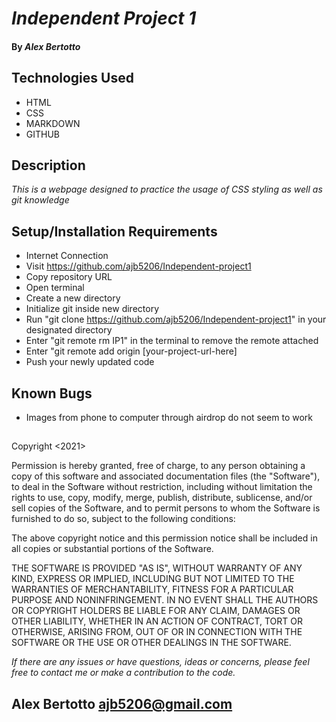 # _Independent Project 1_

#### By _**Alex Bertotto**_

## Technologies Used

* HTML
* CSS
* MARKDOWN
* GITHUB

## Description

_This is a webpage designed to practice the usage of CSS styling as well as git knowledge_

## Setup/Installation Requirements

* Internet Connection
* Visit https://github.com/ajb5206/Independent-project1
* Copy repository URL
* Open terminal
* Create a new directory
* Initialize git inside new directory
* Run "git clone https://github.com/ajb5206/Independent-project1" in your designated directory
* Enter "git remote rm IP1" in the terminal to remove the remote attached
* Enter "git remote add origin [your-project-url-here]
* Push your newly updated code

## Known Bugs

* Images from phone to computer through airdrop do not seem to work

## 
Copyright <2021> <MIT>

Permission is hereby granted, free of charge, to any person obtaining a copy of this software and associated documentation files (the "Software"), to deal in the Software without restriction, including without limitation the rights to use, copy, modify, merge, publish, distribute, sublicense, and/or sell copies of the Software, and to permit persons to whom the Software is furnished to do so, subject to the following conditions:

The above copyright notice and this permission notice shall be included in all copies or substantial portions of the Software.

THE SOFTWARE IS PROVIDED "AS IS", WITHOUT WARRANTY OF ANY KIND, EXPRESS OR IMPLIED, INCLUDING BUT NOT LIMITED TO THE WARRANTIES OF MERCHANTABILITY, FITNESS FOR A PARTICULAR PURPOSE AND NONINFRINGEMENT. IN NO EVENT SHALL THE AUTHORS OR COPYRIGHT HOLDERS BE LIABLE FOR ANY CLAIM, DAMAGES OR OTHER LIABILITY, WHETHER IN AN ACTION OF CONTRACT, TORT OR OTHERWISE, ARISING FROM, OUT OF OR IN CONNECTION WITH THE SOFTWARE OR THE USE OR OTHER DEALINGS IN THE SOFTWARE.

_If there are any issues or have questions, ideas or concerns, please feel free to contact me or make a contribution to the code._

## Alex Bertotto ajb5206@gmail.com
